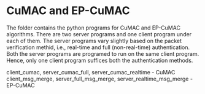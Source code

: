 # CuMAC and EP-CuMAC
The folder contains the python programs for CuMAC and EP-CuMAC algorithms. There are two server programs and one client program under each of them. The server programs vary slightly based on the packet verification methid, i.e., real-time and full (non-real-time) authentication. Both the server programs are programed to run on the same client program. Hence, only one client program suffices both the authentication methods.

client_cumac, server_cumac_full, server_cumac_realtime - CuMAC
client_msg_merge, server_full_msg_merge, server_realtime_msg_merge - EP-CuMAC

